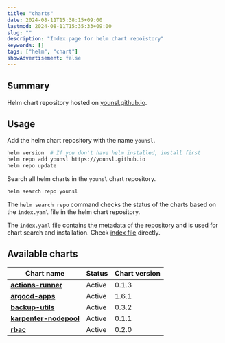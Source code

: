 ```yaml
---
title: "charts"
date: 2024-08-11T15:38:15+09:00
lastmod: 2024-08-11T15:35:33+09:00
slug: ""
description: "Index page for helm chart repoistory"
keywords: []
tags: ["helm", "chart"]
showAdvertisement: false
---
```


## Summary

Helm chart repository hosted on [younsl.github.io](https://github.com/younsl/younsl.github.io).

## Usage

Add the helm chart repository with the name `younsl`.

```bash
helm version  # If you don't have helm installed, install first
helm repo add younsl https://younsl.github.io
helm repo update
```

Search all helm charts in the `younsl` chart repository.

```bash
helm search repo younsl
```

The `helm search repo` command checks the status of the charts based on the `index.yaml` file in the helm chart repository.

The `index.yaml` file contains the metadata of the repository and is used for chart search and installation. Check [index file](https://github.com/younsl/younsl.github.io/blob/main/static/index.yaml) directly.

## Available charts

| Chart name | Status | Chart version |
| ---------- | ------ | ------------- |
| [**actions-runner**][actions-runner] | Active | 0.1.3 |
| [**argocd-apps**][argocd-apps] | Active | 1.6.1 |
| [**backup-utils**][backup-utils] | Active | 0.3.2 |
| [**karpenter-nodepool**][karpenter-nodepool] | Active | 0.1.1 |
| [**rbac**][rbac] | Active | 0.2.0 |

[actions-runner]: https://github.com/younsl/younsl.github.io/tree/main/content/charts/actions-runner
[argocd-apps]: https://github.com/younsl/younsl.github.io/tree/main/content/charts/argocd-apps
[backup-utils]: https://github.com/younsl/younsl.github.io/tree/main/content/charts/backup-utils
[karpenter-nodepool]: https://github.com/younsl/younsl.github.io/tree/main/content/charts/karpenter-nodepool
[rbac]: https://github.com/younsl/younsl.github.io/tree/main/content/charts/rbac
